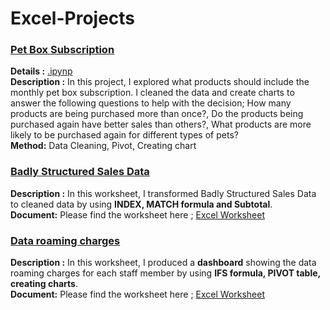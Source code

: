 # Excel-Projects

### <ins> Pet Box Subscription
**Details :** [.ipynp](https://github.com/TugceCankurt/Excel-Projects/blob/main/Pet%20Box%20Subscription.ipynb) <br>
**Description :** In this project, I explored what products should include the monthly pet box subscription. I cleaned the data and create charts to answer the following questions to help with the decision; How many products are being purchased more than once?, Do the products being purchased again have better sales than others?, What products are more likely to be purchased again for different types of pets?   <br>
**Method:** Data Cleaning, Pivot, Creating chart

### <ins> Badly Structured Sales Data
**Description :** In this worksheet, I transformed Badly Structured Sales Data to cleaned data by using **INDEX, MATCH formula and Subtotal**.  <br>
**Document:** Please find the worksheet here ; [ Excel Worksheet ](https://github.com/TugceCankurt/Excel-Projects/files/10716061/Badly-Structured-Sales-Data.xlsx)

### <ins> Data roaming charges
**Description :** In this worksheet, I produced a **dashboard** showing the data roaming charges for each staff member by using **IFS formula, PIVOT table, creating charts**.  <br>
**Document:** Please find the worksheet here ; [ Excel Worksheet ](https://github.com/TugceCankurt/Excel-Projects/files/10716095/Data.roaming.charges.Github.xlsx)


  
  
  
